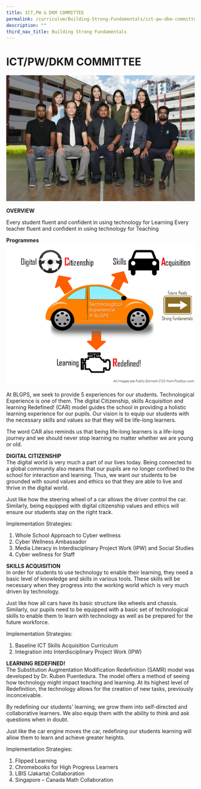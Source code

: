 ```yaml
---
title: ICT,PW & DKM COMMITTEE
permalink: /curriculum/Building-Strong-Fundamentals/ict-pw-dkm-committee
description: ""
third_nav_title: Building Strong Fundamentals
---
```

# ICT/PW/DKM COMMITTEE

![](/images/ICT%20Formal.jpg)

**OVERVIEW**

Every student fluent and confident in using technology for Learning
Every teacher fluent and confident in using technology for Teaching

**Programmes**
![](/images/programmes.png)

At BLGPS, we seek to provide 5 experiences for our students. Technological Experience is one of them. The digital Citizenship, skills Acquisition and learning Redefined! (CAR) model guides the school in providing a holistic learning experience for our pupils. Our vision is to equip our students with the necessary skills and values so that they will be life-long learners. 

The word CAR also reminds us that being life-long learners is a life-long journey and we should never stop learning no matter whether we are young or old.


**DIGITAL CITIZENSHIP**<br>
The digital world is very much a part of our lives today. Being connected to a global community also means that our pupils are no longer confined to the school for interaction and learning. Thus, we want our students to be grounded with sound values and ethics so that they are able to live and thrive in the digital world. 

Just like how the steering wheel of a car allows the driver control the car. Similarly, being equipped with digital citizenship values and ethics will ensure our students stay on the right track.

Implementation Strategies:
1.	Whole School Approach to Cyber wellness
2.	Cyber Wellness Ambassador
3.	Media Literacy in Interdisciplinary Project Work (IPW) and Social Studies
4.	Cyber wellness for Staff


**SKILLS ACQUISITION**<br>
In order for students to use technology to enable their learning, they need a basic level of knowledge and skills in various tools. These skills will be necessary when they progress into the working world which is very much driven by technology.

Just like how all cars have its basic structure like wheels and chassis. Similarly, our pupils need to be equipped with a basic set of technological skills to enable them to learn with technology as well as be prepared for the future workforce.

Implementation Strategies:
1.	Baseline ICT Skills Acquisition Curriculum
2.	Integration into Interdisciplinary Project Work (IPW)

**LEARNING REDEFINED!**<br>
The Substitution Augmentation Modification Redefinition (SAMR) model was developed by Dr. Ruben Puentedura. The model offers a method of seeing how technology might impact teaching and learning.  At its highest level of Redefinition, the technology allows for the creation of new tasks, previously inconceivable.

By redefining our students' learning, we grow them into self-directed and collaborative learners. We also equip them with the ability to think and ask questions when in doubt.

Just like the car engine moves the car, redefining our students learning will allow them to learn and achieve greater heights.

Implementation Strategies:
1.	Flipped Learning
2.	Chromebooks for High Progress Learners
3.	LBIS (Jakarta) Collaboration
4.	Singapore – Canada Math Collaboration